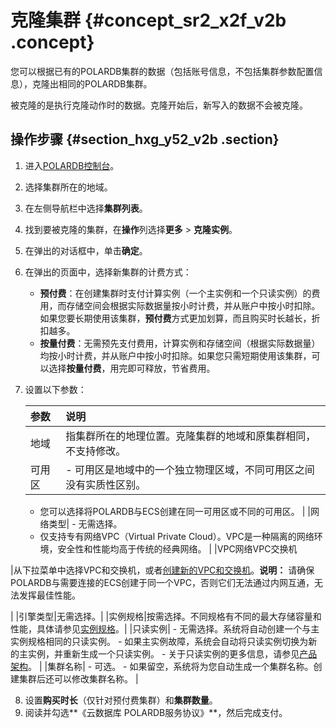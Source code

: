 # 克隆集群 {#concept_sr2_x2f_v2b .concept}

您可以根据已有的POLARDB集群的数据（包括账号信息，不包括集群参数配置信息），克隆出相同的POLARDB集群。

被克隆的是执行克隆动作时的数据。克隆开始后，新写入的数据不会被克隆。

## 操作步骤 {#section_hxg_y52_v2b .section}

1.  进入[POLARDB控制台](https://polardb.console.aliyun.com/)。
2.  选择集群所在的地域。
3.  在左侧导航栏中选择**集群列表**。
4.  找到要被克隆的集群，在**操作**列选择**更多** \> **克隆实例**。
5.  在弹出的对话框中，单击**确定**。
6.  在弹出的页面中，选择新集群的计费方式：
    -   **预付费**：在创建集群时支付计算实例（一个主实例和一个只读实例）的费用，而存储空间会根据实际数据量按小时计费，并从账户中按小时扣除。如果您要长期使用该集群，**预付费**方式更加划算，而且购买时长越长，折扣越多。
    -   **按量付费**：无需预先支付费用，计算实例和存储空间（根据实际数据量）均按小时计费，并从账户中按小时扣除。如果您只需短期使用该集群，可以选择**按量付费**，用完即可释放，节省费用。
7.  设置以下参数：

    |参数|说明|
    |:-|:-|
    |地域|指集群所在的地理位置。克隆集群的地域和原集群相同，不支持修改。|
    |可用区|     -   可用区是地域中的一个独立物理区域，不同可用区之间没有实质性区别。
    -   您可以选择将POLARDB与ECS创建在同一可用区或不同的可用区。
 |
    |网络类型|     -   无需选择。
    -   仅支持专有网络VPC（Virtual Private Cloud）。VPC是一种隔离的网络环境，安全性和性能均高于传统的经典网络。
 |
    |VPC网络VPC交换机

|从下拉菜单中选择VPC和交换机，或者[创建新的VPC和交换机](https://vpc.console.aliyun.com)。**说明：** 请确保POLARDB与需要连接的ECS创建于同一个VPC，否则它们无法通过内网互通，无法发挥最佳性能。

|
    |引擎类型|无需选择。|
    |实例规格|按需选择。不同规格有不同的最大存储容量和性能，具体请参见[实例规格](../../../../cn.zh-CN/产品简介/实例规格.md)。|
    |只读实例|     -   无需选择。系统将自动创建一个与主实例规格相同的只读实例。
    -   如果主实例故障，系统会自动将只读实例切换为新的主实例，并重新生成一个只读实例。
    -   关于只读实例的更多信息，请参见[产品架构](https://help.aliyun.com/document_detail/58766.html)。
 |
    |集群名称|     -   可选。
    -   如果留空，系统将为您自动生成一个集群名称。创建集群后还可以修改集群名称。
 |

8.  设置**购买时长**（仅针对预付费集群）和**集群数量**。
9.  阅读并勾选**《云数据库 POLARDB服务协议》**，然后完成支付。

